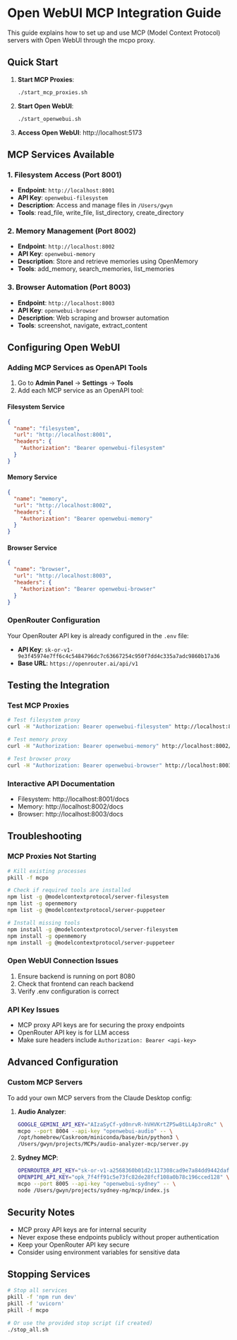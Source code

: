 # Open WebUI MCP Integration Guide

This guide explains how to set up and use MCP (Model Context Protocol) servers with Open WebUI through the mcpo proxy.

## Quick Start

1. **Start MCP Proxies**:
   ```bash
   ./start_mcp_proxies.sh
   ```

2. **Start Open WebUI**:
   ```bash
   ./start_openwebui.sh
   ```

3. **Access Open WebUI**: http://localhost:5173

## MCP Services Available

### 1. Filesystem Access (Port 8001)
- **Endpoint**: `http://localhost:8001`
- **API Key**: `openwebui-filesystem`
- **Description**: Access and manage files in `/Users/gwyn`
- **Tools**: read_file, write_file, list_directory, create_directory

### 2. Memory Management (Port 8002)
- **Endpoint**: `http://localhost:8002`
- **API Key**: `openwebui-memory`
- **Description**: Store and retrieve memories using OpenMemory
- **Tools**: add_memory, search_memories, list_memories

### 3. Browser Automation (Port 8003)
- **Endpoint**: `http://localhost:8003`
- **API Key**: `openwebui-browser`
- **Description**: Web scraping and browser automation
- **Tools**: screenshot, navigate, extract_content

## Configuring Open WebUI

### Adding MCP Services as OpenAPI Tools

1. Go to **Admin Panel** → **Settings** → **Tools**
2. Add each MCP service as an OpenAPI tool:

#### Filesystem Service
```json
{
  "name": "filesystem",
  "url": "http://localhost:8001",
  "headers": {
    "Authorization": "Bearer openwebui-filesystem"
  }
}
```

#### Memory Service
```json
{
  "name": "memory",
  "url": "http://localhost:8002",
  "headers": {
    "Authorization": "Bearer openwebui-memory"
  }
}
```

#### Browser Service
```json
{
  "name": "browser",
  "url": "http://localhost:8003",
  "headers": {
    "Authorization": "Bearer openwebui-browser"
  }
}
```

### OpenRouter Configuration

Your OpenRouter API key is already configured in the `.env` file:
- **API Key**: `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`
- **Base URL**: `https://openrouter.ai/api/v1`

## Testing the Integration

### Test MCP Proxies
```bash
# Test filesystem proxy
curl -H "Authorization: Bearer openwebui-filesystem" http://localhost:8001/docs

# Test memory proxy  
curl -H "Authorization: Bearer openwebui-memory" http://localhost:8002/docs

# Test browser proxy
curl -H "Authorization: Bearer openwebui-browser" http://localhost:8003/docs
```

### Interactive API Documentation
- Filesystem: http://localhost:8001/docs
- Memory: http://localhost:8002/docs
- Browser: http://localhost:8003/docs

## Troubleshooting

### MCP Proxies Not Starting
```bash
# Kill existing processes
pkill -f mcpo

# Check if required tools are installed
npm list -g @modelcontextprotocol/server-filesystem
npm list -g openmemory
npm list -g @modelcontextprotocol/server-puppeteer

# Install missing tools
npm install -g @modelcontextprotocol/server-filesystem
npm install -g openmemory  
npm install -g @modelcontextprotocol/server-puppeteer
```

### Open WebUI Connection Issues
1. Ensure backend is running on port 8080
2. Check that frontend can reach backend
3. Verify .env configuration is correct

### API Key Issues
- MCP proxy API keys are for securing the proxy endpoints
- OpenRouter API key is for LLM access
- Make sure headers include `Authorization: Bearer <api-key>`

## Advanced Configuration

### Custom MCP Servers
To add your own MCP servers from the Claude Desktop config:

1. **Audio Analyzer**:
   ```bash
   GOOGLE_GEMINI_API_KEY="AIzaSyCf-yd0nrvR-hVHVKrtZP5w8tLL4p3roRc" \
   mcpo --port 8004 --api-key "openwebui-audio" -- \
   /opt/homebrew/Caskroom/miniconda/base/bin/python3 \
   /Users/gwyn/projects/MCPs/audio-analyzer-mcp/server.py
   ```

2. **Sydney MCP**:
   ```bash
   OPENROUTER_API_KEY="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" \
   OPENPIPE_API_KEY="opk_7f4ff91c5e73fc82de28fcf108a0b78c196cced128" \
   mcpo --port 8005 --api-key "openwebui-sydney" -- \
   node /Users/gwyn/projects/sydney-ng/mcp/index.js
   ```

## Security Notes

- MCP proxy API keys are for internal security
- Never expose these endpoints publicly without proper authentication
- Keep your OpenRouter API key secure
- Consider using environment variables for sensitive data

## Stopping Services

```bash
# Stop all services
pkill -f 'npm run dev'
pkill -f 'uvicorn' 
pkill -f mcpo

# Or use the provided stop script (if created)
./stop_all.sh
```